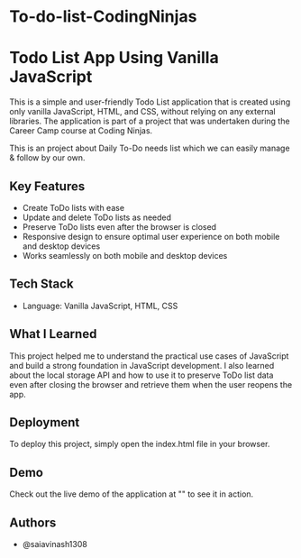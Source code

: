 # To-do-list-CodingNinjas
# Todo List App Using Vanilla JavaScript

This is a simple and user-friendly Todo List application that is created using only vanilla JavaScript, HTML, and CSS, without relying on any external libraries. The application is part of a project that was undertaken during the Career Camp course at Coding Ninjas.

This is an project about Daily To-Do needs list which we can easily manage & follow by our own.

## Key Features

- Create ToDo lists with ease
- Update and delete ToDo lists as needed
- Preserve ToDo lists even after the browser is closed
- Responsive design to ensure optimal user experience on both mobile and desktop devices
- Works seamlessly on both mobile and desktop devices

## Tech Stack

- Language: Vanilla JavaScript, HTML, CSS

## What I Learned

This project helped me to understand the practical use cases of JavaScript and build a strong foundation in JavaScript development. I also learned about the local storage API and how to use it to preserve ToDo list data even after closing the browser and retrieve them when the user reopens the app.


    
## Deployment
To deploy this project, simply open the index.html file in your browser.

## Demo

Check out the live demo of the application at "" to see it in action.


## Authors

- @saiavinash1308 

